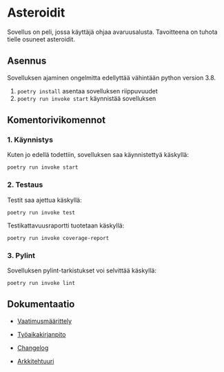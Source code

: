 # Asteroidit

Sovellus on peli, jossa käyttäjä ohjaa avaruusalusta. Tavoitteena on tuhota tielle osuneet asteroidit.

## Asennus

Sovelluksen ajaminen ongelmitta edellyttää vähintään python version 3.8.

1. `poetry install` asentaa sovelluksen riippuvuudet
2. `poetry run invoke start` käynnistää sovelluksen

## Komentorivikomennot

### 1. Käynnistys

Kuten jo edellä todettiin, sovelluksen saa käynnistettyä käskyllä: 

`poetry run invoke start`

### 2. Testaus

Testit saa ajettua käskyllä:

`poetry run invoke test`

Testikattavuusraportti tuotetaan käskyllä:

`poetry run invoke coverage-report`

### 3. Pylint

Sovelluksen pylint-tarkistukset voi selvittää käskyllä:

`poetry run invoke lint`


## Dokumentaatio

- [Vaatimusmäärittely](https://github.com/tjunttil/ot-harjoitustyo/blob/master/dokumentaatio/vaatimusmaarittely.md)

- [Työaikakirjanpito](https://github.com/tjunttil/ot-harjoitustyo/blob/master/dokumentaatio/tyoaikakirjanpito.md)

- [Changelog](https://github.com/tjunttil/ot-harjoitustyo/blob/master/dokumentaatio/changelog.md)

- [Arkkitehtuuri](https://github.com/tjunttil/ot-harjoitustyo/blob/master/dokumentaatio/arkkitehtuuri.md)
